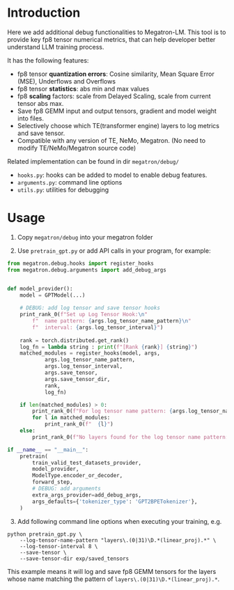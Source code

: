 # Introduction

Here we add additional debug functionalities to Megatron-LM.
This tool is to provide key fp8 tensor numerical metrics, that can help developer better understand LLM training process.

It has the following features:
* fp8 tensor **quantization errors**: Cosine similarity, Mean Square Error (MSE), Underflows and Overflows
* fp8 tensor **statistics**: abs min and max values
* fp8 **scaling** factors: scale from Delayed Scaling, scale from current tensor abs max.
* Save fp8 GEMM input and output tensors, gradient and model weight into files.
* Selectively choose which TE(transformer engine) layers to log metrics and save tensor.
* Compatible with any version of TE, NeMo, Megatron. (No need to modify TE/NeMo/Megatron source code)

Related implementation can be found in dir `megatron/debug/`
* `hooks.py`: hooks can be added to model to enable debug features.
* `arguments.py`: command line options
* `utils.py`: utilities for debugging

# Usage

1. Copy `megatron/debug` into your megatron folder

2. Use `pretrain_gpt.py` or add API calls in your program, for example:
```python
from megatron.debug.hooks import register_hooks
from megatron.debug.arguments import add_debug_args


def model_provider():
    model = GPTModel(...)
    
    # DEBUG: add log tensor and save tensor hooks
    print_rank_0(f"Set up Log Tensor Hook:\n"
        f"  name pattern: {args.log_tensor_name_pattern}\n"
        f"  interval: {args.log_tensor_interval}")
    
    rank = torch.distributed.get_rank()
    log_fn = lambda string : print(f"[Rank {rank}] {string}")
    matched_modules = register_hooks(model, args,
            args.log_tensor_name_pattern,
            args.log_tensor_interval,
            args.save_tensor,
            args.save_tensor_dir,
            rank,
            log_fn)

    if len(matched_modules) > 0:
        print_rank_0(f"For log tensor name pattern: {args.log_tensor_name_pattern}, find the following layers:")
        for l in matched_modules:
            print_rank_0(f"  {l}")
    else:
        print_rank_0(f"No layers found for the log tensor name pattern: {args.log_tensor_name_pattern}")

if __name__ == "__main__":
    pretrain(
        train_valid_test_datasets_provider,
        model_provider,
        ModelType.encoder_or_decoder,
        forward_step,
        # DEBUG: add arguments
        extra_args_provider=add_debug_args,
        args_defaults={'tokenizer_type': 'GPT2BPETokenizer'},
    )
```

3. Add following command line options when executing your training, e.g.
```
python pretrain_gpt.py \
    --log-tensor-name-pattern "layers\.(0|31)\D.*(linear_proj).*" \
    --log-tensor-interval 8 \
    --save-tensor \
    --save-tensor-dir exp/saved_tensors
```
This example means it will log and save fp8 GEMM tensors for the layers whose name matching the pattern of `layers\.(0|31)\D.*(linear_proj).*`.
